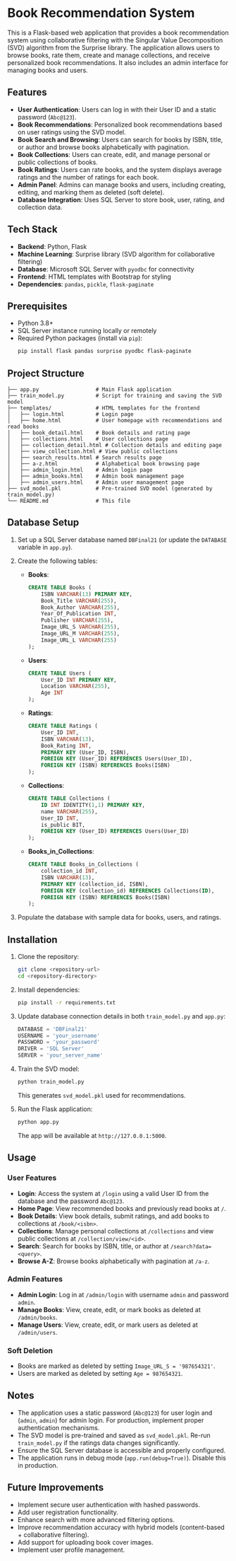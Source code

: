 # Book Recommendation System

This is a Flask-based web application that provides a book recommendation system using collaborative filtering with the Singular Value Decomposition (SVD) algorithm from the Surprise library. The application allows users to browse books, rate them, create and manage collections, and receive personalized book recommendations. It also includes an admin interface for managing books and users.

## Features

- **User Authentication**: Users can log in with their User ID and a static password (`Abc@123`).
- **Book Recommendations**: Personalized book recommendations based on user ratings using the SVD model.
- **Book Search and Browsing**: Users can search for books by ISBN, title, or author and browse books alphabetically with pagination.
- **Book Collections**: Users can create, edit, and manage personal or public collections of books.
- **Book Ratings**: Users can rate books, and the system displays average ratings and the number of ratings for each book.
- **Admin Panel**: Admins can manage books and users, including creating, editing, and marking them as deleted (soft delete).
- **Database Integration**: Uses SQL Server to store book, user, rating, and collection data.

## Tech Stack

- **Backend**: Python, Flask
- **Machine Learning**: Surprise library (SVD algorithm for collaborative filtering)
- **Database**: Microsoft SQL Server with `pyodbc` for connectivity
- **Frontend**: HTML templates with Bootstrap for styling
- **Dependencies**: `pandas`, `pickle`, `flask-paginate`

## Prerequisites

- Python 3.8+
- SQL Server instance running locally or remotely
- Required Python packages (install via `pip`):
  ```bash
  pip install flask pandas surprise pyodbc flask-paginate
  ```

## Project Structure

```
├── app.py                  # Main Flask application
├── train_model.py          # Script for training and saving the SVD model
├── templates/              # HTML templates for the frontend
│   ├── login.html          # Login page
│   ├── home.html           # User homepage with recommendations and read books
│   ├── book_detail.html    # Book details and rating page
│   ├── collections.html    # User collections page
│   ├── collection_detail.html # Collection details and editing page
│   ├── view_collection.html # View public collections
│   ├── search_results.html # Search results page
│   ├── a-z.html            # Alphabetical book browsing page
│   ├── admin_login.html    # Admin login page
│   ├── admin_books.html    # Admin book management page
│   ├── admin_users.html    # Admin user management page
├── svd_model.pkl           # Pre-trained SVD model (generated by train_model.py)
└── README.md               # This file
```

## Database Setup

1. Set up a SQL Server database named `DBFinal21` (or update the `DATABASE` variable in `app.py`).
2. Create the following tables:
   - **Books**:
     ```sql
     CREATE TABLE Books (
         ISBN VARCHAR(13) PRIMARY KEY,
         Book_Title VARCHAR(255),
         Book_Author VARCHAR(255),
         Year_Of_Publication INT,
         Publisher VARCHAR(255),
         Image_URL_S VARCHAR(255),
         Image_URL_M VARCHAR(255),
         Image_URL_L VARCHAR(255)
     );
     ```
   - **Users**:
     ```sql
     CREATE TABLE Users (
         User_ID INT PRIMARY KEY,
         Location VARCHAR(255),
         Age INT
     );
     ```
   - **Ratings**:
     ```sql
     CREATE TABLE Ratings (
         User_ID INT,
         ISBN VARCHAR(13),
         Book_Rating INT,
         PRIMARY KEY (User_ID, ISBN),
         FOREIGN KEY (User_ID) REFERENCES Users(User_ID),
         FOREIGN KEY (ISBN) REFERENCES Books(ISBN)
     );
     ```
   - **Collections**:
     ```sql
     CREATE TABLE Collections (
         ID INT IDENTITY(1,1) PRIMARY KEY,
         name VARCHAR(255),
         User_ID INT,
         is_public BIT,
         FOREIGN KEY (User_ID) REFERENCES Users(User_ID)
     );
     ```
   - **Books_in_Collections**:
     ```sql
     CREATE TABLE Books_in_Collections (
         collection_id INT,
         ISBN VARCHAR(13),
         PRIMARY KEY (collection_id, ISBN),
         FOREIGN KEY (collection_id) REFERENCES Collections(ID),
         FOREIGN KEY (ISBN) REFERENCES Books(ISBN)
     );
     ```

3. Populate the database with sample data for books, users, and ratings.

## Installation

1. Clone the repository:
   ```bash
   git clone <repository-url>
   cd <repository-directory>
   ```

2. Install dependencies:
   ```bash
   pip install -r requirements.txt
   ```

3. Update database connection details in both `train_model.py` and `app.py`:
   ```python
   DATABASE = 'DBFinal21'
   USERNAME = 'your_username'
   PASSWORD = 'your_password'
   DRIVER = 'SQL Server'
   SERVER = 'your_server_name'
   ```

4. Train the SVD model:
   ```bash
   python train_model.py
   ```
   This generates `svd_model.pkl` used for recommendations.

5. Run the Flask application:
   ```bash
   python app.py
   ```
   The app will be available at `http://127.0.0.1:5000`.

## Usage

### User Features
- **Login**: Access the system at `/login` using a valid User ID from the database and the password `Abc@123`.
- **Home Page**: View recommended books and previously read books at `/`.
- **Book Details**: View book details, submit ratings, and add books to collections at `/book/<isbn>`.
- **Collections**: Manage personal collections at `/collections` and view public collections at `/collection/view/<id>`.
- **Search**: Search for books by ISBN, title, or author at `/search?data=<query>`.
- **Browse A-Z**: Browse books alphabetically with pagination at `/a-z`.

### Admin Features
- **Admin Login**: Log in at `/admin/login` with username `admin` and password `admin`.
- **Manage Books**: View, create, edit, or mark books as deleted at `/admin/books`.
- **Manage Users**: View, create, edit, or mark users as deleted at `/admin/users`.

### Soft Deletion
- Books are marked as deleted by setting `Image_URL_S = '987654321'`.
- Users are marked as deleted by setting `Age = 987654321`.

## Notes

- The application uses a static password (`Abc@123`) for user login and (`admin`, `admin`) for admin login. For production, implement proper authentication mechanisms.
- The SVD model is pre-trained and saved as `svd_model.pkl`. Re-run `train_model.py` if the ratings data changes significantly.
- Ensure the SQL Server database is accessible and properly configured.
- The application runs in debug mode (`app.run(debug=True)`). Disable this in production.

## Future Improvements

- Implement secure user authentication with hashed passwords.
- Add user registration functionality.
- Enhance search with more advanced filtering options.
- Improve recommendation accuracy with hybrid models (content-based + collaborative filtering).
- Add support for uploading book cover images.
- Implement user profile management.
